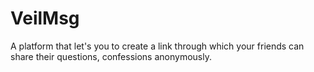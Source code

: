 
# VeilMsg
A platform that let's you to create a link through which your friends can share their questions, confessions anonymously.
